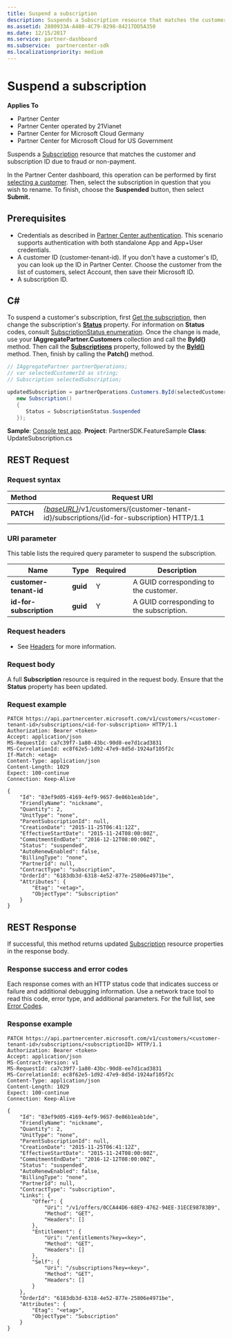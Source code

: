 ```yaml
---
title: Suspend a subscription
description: Suspends a Subscription resource that matches the customer and subscription ID due to fraud or non-payment.In the Partner Center dashboard, this operation can be performed by first selecting a customer.
ms.assetid: 2800933A-A480-4C79-8298-84217DD5A350
ms.date: 12/15/2017
ms.service: partner-dashboard
ms.subservice:  partnercenter-sdk
ms.localizationpriority: medium
---
```


# Suspend a subscription

**Applies To**

- Partner Center
- Partner Center operated by 21Vianet
- Partner Center for Microsoft Cloud Germany
- Partner Center for Microsoft Cloud for US Government

Suspends a [Subscription](subscription-resources.md) resource that matches the customer and subscription ID due to fraud or non-payment.

In the Partner Center dashboard, this operation can be performed by first [selecting a customer](get-a-customer-by-name.md). Then, select the subscription in question that you wish to rename. To finish, choose the **Suspended** button, then select **Submit.**

## Prerequisites

- Credentials as described in [Partner Center authentication](partner-center-authentication.md). This scenario supports authentication with both standalone App and App+User credentials.
- A customer ID (customer-tenant-id). If you don't have a customer's ID, you can look up the ID in Partner Center. Choose the customer from the list of customers, select Account, then save their Microsoft ID.
- A subscription ID.

## C#

To suspend a customer's subscription, first [Get the subscription](get-a-subscription-by-id.md), then change the subscription's [**Status**](https://docs.microsoft.com/dotnet/api/microsoft.store.partnercenter.models.subscriptions.subscription.status) property. For information on **Status** codes, consult [SubscriptionStatus enumeration](https://docs.microsoft.com/dotnet/api/microsoft.store.partnercenter.models.subscriptions.subscriptionstatus). Once the change is made, use your **IAggregatePartner.Customers** collection and call the **ById()** method. Then call the [**Subscriptions**](https://docs.microsoft.com/dotnet/api/microsoft.store.partnercenter.customers.icustomer.subscriptions) property, followed by the [**ById()**](https://docs.microsoft.com/dotnet/api/microsoft.store.partnercenter.subscriptions.isubscriptioncollection.byid) method. Then, finish by calling the **Patch()** method.

``` csharp
// IAggregatePartner partnerOperations;
// var selectedCustomerId as string;
// Subscription selectedSubscription;

updatedSubscription = partnerOperations.Customers.ById(selectedCustomerId).Subscriptions.ById(selectedSubscription.Id).Patch(
   new Subscription()
   {
      Status = SubscriptionStatus.Suspended
   });
```

**Sample**: [Console test app](console-test-app.md). **Project**: PartnerSDK.FeatureSample **Class**: UpdateSubscription.cs

## REST Request

### Request syntax

| Method    | Request URI                                                                                                                |
|-----------|----------------------------------------------------------------------------------------------------------------------------|
| **PATCH** | [*{baseURL}*](partner-center-rest-urls.md)/v1/customers/{customer-tenant-id}/subscriptions/{id-for-subscription} HTTP/1.1 |

### URI parameter

This table lists the required query parameter to suspend the subscription.

| Name                    | Type     | Required | Description                               |
|-------------------------|----------|----------|-------------------------------------------|
| **customer-tenant-id**  | **guid** | Y        | A GUID corresponding to the customer.     |
| **id-for-subscription** | **guid** | Y        | A GUID corresponding to the subscription. |

### Request headers

- See [Headers](headers.md) for more information.

### Request body

A full **Subscription** resource is required in the request body. Ensure that the **Status** property has been updated.

### Request example

```http
PATCH https://api.partnercenter.microsoft.com/v1/customers/<customer-tenant-id>/subscriptions/<id-for-subscription> HTTP/1.1
Authorization: Bearer <token>
Accept: application/json
MS-RequestId: ca7c39f7-1a80-43bc-90d8-ee7d1cad3831
MS-CorrelationId: ec8f62e5-1d92-47e9-8d5d-1924af105f2c
If-Match: <etag>
Content-Type: application/json
Content-Length: 1029
Expect: 100-continue
Connection: Keep-Alive

{
    "Id": "83ef9d05-4169-4ef9-9657-0e86b1eab1de",
    "FriendlyName": "nickname",
    "Quantity": 2,
    "UnitType": "none",
    "ParentSubscriptionId": null,
    "CreationDate": "2015-11-25T06:41:12Z",
    "EffectiveStartDate": "2015-11-24T08:00:00Z",
    "CommitmentEndDate": "2016-12-12T08:00:00Z",
    "Status": "suspended",
    "AutoRenewEnabled": false,
    "BillingType": "none",
    "PartnerId": null,
    "ContractType": "subscription",
    "OrderId": "6183db3d-6318-4e52-877e-25806e4971be",
    "Attributes": {
        "Etag": "<etag>",
        "ObjectType": "Subscription"
    }
}
```

## REST Response

If successful, this method returns updated [Subscription](subscription-resources.md) resource properties in the response body.

### Response success and error codes

Each response comes with an HTTP status code that indicates success or failure and additional debugging information. Use a network trace tool to read this code, error type, and additional parameters. For the full list, see [Error Codes](error-codes.md).

### Response example

```http
PATCH https://api.partnercenter.microsoft.com/v1/customers/<customer-tenant-id>/subscriptions/<subscriptionID> HTTP/1.1
Authorization: Bearer <token>
Accept: application/json
MS-Contract-Version: v1
MS-RequestId: ca7c39f7-1a80-43bc-90d8-ee7d1cad3831
MS-CorrelationId: ec8f62e5-1d92-47e9-8d5d-1924af105f2c
Content-Type: application/json
Content-Length: 1029
Expect: 100-continue
Connection: Keep-Alive

{
    "Id": "83ef9d05-4169-4ef9-9657-0e86b1eab1de",
    "FriendlyName": "nickname",
    "Quantity": 2,
    "UnitType": "none",
    "ParentSubscriptionId": null,
    "CreationDate": "2015-11-25T06:41:12Z",
    "EffectiveStartDate": "2015-11-24T08:00:00Z",
    "CommitmentEndDate": "2016-12-12T08:00:00Z",
    "Status": "suspended",
    "AutoRenewEnabled": false,
    "BillingType": "none",
    "PartnerId": null,
    "ContractType": "subscription",
    "Links": {
        "Offer": {
            "Uri": "/v1/offers/0CCA44D6-68E9-4762-94EE-31ECE98783B9",
            "Method": "GET",
            "Headers": []
        },
        "Entitlement": {
            "Uri": "/entitlements?key=<key>",
            "Method": "GET",
            "Headers": []
        },
        "Self": {
            "Uri": "/subscriptions?key=<key>",
            "Method": "GET",
            "Headers": []
        }
    },
    "OrderId": "6183db3d-6318-4e52-877e-25806e4971be",
    "Attributes": {
        "Etag": "<etag>",
        "ObjectType": "Subscription"
    }
}
```
